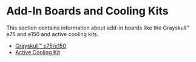 # Add-In Boards and Cooling Kits

This section contains information about add-in boards like the Grayskull™ e75 and e150 and active cooling kits.

- [Grayskull™ e75/e150](./grayskull/README.md)
- [Active Cooling Kit](./ack.md)